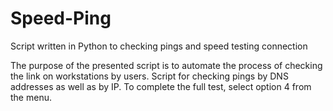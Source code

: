 # Speed-Ping
Script written in Python to checking pings and speed testing connection

The purpose of the presented script is to automate the process of checking the link on workstations by users.
Script for checking pings by DNS addresses as well as by IP.
To complete the full test, select option 4 from the menu.
